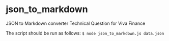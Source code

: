 # json_to_markdown
JSON to Markdown converter Technical Question for Viva Finance 

The script should be run as follows:
`$ node json_to_markdown.js data.json`
